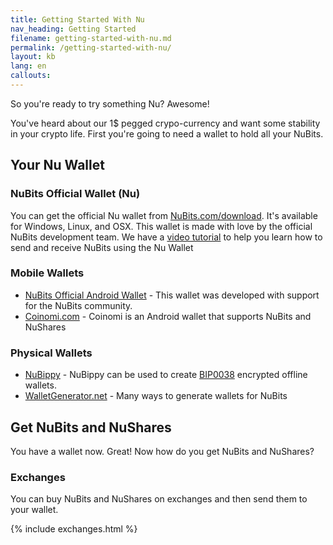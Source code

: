```yaml
---
title: Getting Started With Nu
nav_heading: Getting Started
filename: getting-started-with-nu.md
permalink: /getting-started-with-nu/
layout: kb
lang: en
callouts:
---
```


So you're ready to try something Nu? Awesome!

You've heard about our 1$ pegged crypo-currency and want some stability in your crypto life. First you're going to need a wallet to hold all your NuBits.

## Your Nu Wallet

### NuBits Official Wallet (Nu)

You can get the official Nu wallet from [NuBits.com/download](http://nubits.com/download). It's available for Windows, Linux, and OSX. This wallet is made with love by the official NuBits development team. We have a [video tutorial](https://www.youtube.com/watch?v=LZXO4HY3tDc) to help you learn how to send and receive NuBits using the Nu Wallet

### Mobile Wallets
* [NuBits Official Android Wallet](https://play.google.com/store/apps/details?id=com.matthewmitchell.nubits_android_wallet) - This wallet was developed with support for the NuBits community.
* [Coinomi.com](http://coinomi.com) - Coinomi is an Android wallet that supports NuBits and NuShares

### Physical Wallets

  * [NuBippy](http://bippy.org/nubippy/) - NuBippy can be used to create [BIP0038](https://github.com/bitcoin/bips/blob/master/bip-0038.mediawiki) encrypted offline wallets.
  * [WalletGenerator.net](https://walletgenerator.net/?currency=Nubits) - Many ways to generate wallets for NuBits

## Get NuBits and NuShares

You have a wallet now. Great! Now how do you get NuBits and NuShares?

### Exchanges

You can buy NuBits and NuShares on exchanges and then send them to your wallet.

{% include exchanges.html %}
